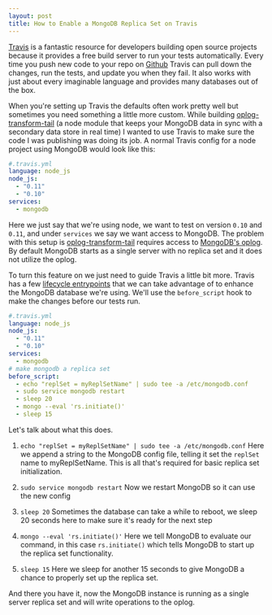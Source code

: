 ```yaml
---
layout: post
title: How to Enable a MongoDB Replica Set on Travis
---
```

[Travis](https://travis-ci.org) is a fantastic resource for developers building 
open source projects because it provides a free build server to run your tests automatically.
Every time you push new code to your repo on [Github](https://github.com) Travis can pull down
the changes, run the tests, and update you when they fail. It also works with just about every imaginable language and provides many databases out of the box. 

When you're setting up Travis the defaults often work pretty well but sometimes you 
need something a little more custom. While building [oplog-transform-tail](http://npm.im/oplog-transform-tail) 
(a node module that keeps your MongoDB data in sync with a secondary data store in real time)
I wanted to use Travis to make sure the code I was publishing was doing its job. A normal Travis config for a node
project using MongoDB would look like this:

```yaml
#.travis.yml
language: node_js
node_js:
  - "0.11"
  - "0.10"
services:
  - mongodb
```

Here we just say that we're using node, we want to test on version `0.10` and `0.11`, 
and under `services` we say we want access to MongoDB. The problem with this
setup is [oplog-transform-tail](http://npm.im/oplog-transform-tail) requires access to
[MongoDB's oplog](http://docs.mongodb.org/manual/core/replica-set-oplog/). By default
MongoDB starts as a single server with no replica set and it does not utilize the oplog.

To turn this feature on we just need to guide Travis a little bit more. Travis has
a few [lifecycle entrypoints](http://docs.travis-ci.com/user/build-lifecycle/) that we can
take advantage of to enhance the MongoDB database we're using. We'll use the `before_script`
hook to make the changes before our tests run.

```yaml
#.travis.yml
language: node_js
node_js:
  - "0.11"
  - "0.10"
services:
  - mongodb
# make mongodb a replica set
before_script:
  - echo "replSet = myReplSetName" | sudo tee -a /etc/mongodb.conf
  - sudo service mongodb restart
  - sleep 20
  - mongo --eval 'rs.initiate()'
  - sleep 15
```

Let's talk about what this does.

1. `echo "replSet = myReplSetName" | sudo tee -a /etc/mongodb.conf`
Here we append a string to the MongoDB config file, telling it set the `replSet` name to myReplSetName. This is all that's required for basic replica set initialization.

2. `sudo service mongodb restart`
Now we restart MongoDB so it can use the new config

3. `sleep 20`
Sometimes the database can take a while to reboot, we sleep 20 seconds here to make sure it's ready for the next step

4. `mongo --eval 'rs.initiate()'`
Here we tell MongoDB to evaluate our command, in this case `rs.initiate()` which tells MongoDB to start up the replica set functionality.

5. `sleep 15`
Here we sleep for another 15 seconds to give MongoDB a chance to properly set up the replica set.

And there you have it, now the MongoDB instance is running as a single server replica set and will write operations to the oplog.
